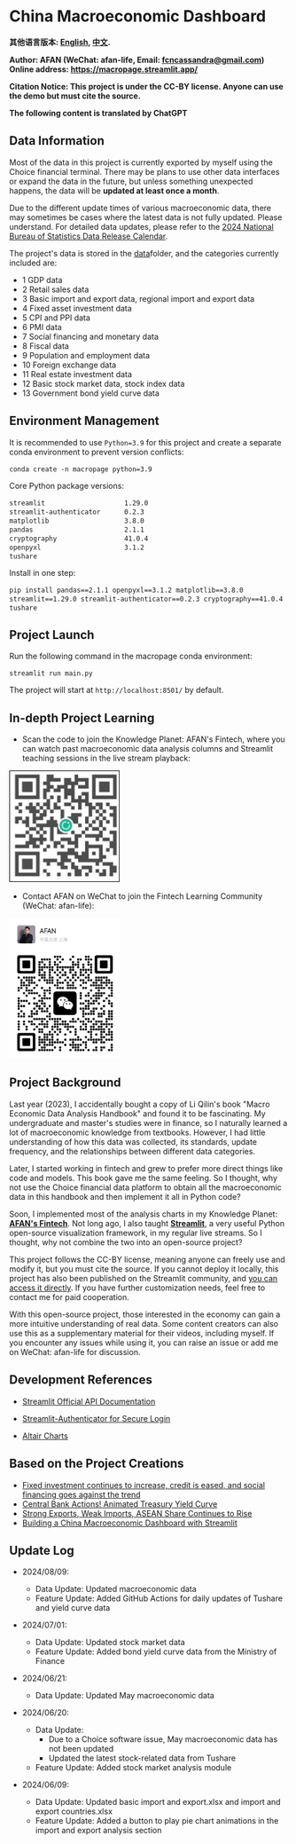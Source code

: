 # China Macroeconomic Dashboard
**其他语言版本: [English](README.md), [中文](README_zh.md).**

**Author: AFAN (WeChat: afan-life, Email: fcncassandra@gmail.com)**  
**Online address: https://macropage.streamlit.app/**

**Citation Notice: This project is under the CC-BY license. Anyone can use the demo but must cite the source.**

**The following content is translated by ChatGPT**

## Data Information

Most of the data in this project is currently exported by myself using the Choice financial terminal. There may be plans to use other data interfaces or expand the data in the future, but unless something unexpected happens, the data will be **updated at least once a month**.

Due to the different update times of various macroeconomic data, there may sometimes be cases where the latest data is not fully updated. Please understand. For detailed data updates, please refer to the [2024 National Bureau of Statistics Data Release Calendar](https://www.stats.gov.cn/xxgk/sjfb/fbrcb/202312/t20231229_1946090.html).

The project's data is stored in the [data](data)folder, and the categories currently included are:

- 1 GDP data
- 2 Retail sales data
- 3 Basic import and export data, regional import and export data
- 4 Fixed asset investment data
- 5 CPI and PPI data
- 6 PMI data
- 7 Social financing and monetary data
- 8 Fiscal data
- 9 Population and employment data
- 10 Foreign exchange data
- 11 Real estate investment data
- 12 Basic stock market data, stock index data
- 13 Government bond yield curve data

## Environment Management

It is recommended to use `Python=3.9` for this project and create a separate conda environment to prevent version conflicts:

```
conda create -n macropage python=3.9
```

Core Python package versions:

```
streamlit                    1.29.0
streamlit-authenticator      0.2.3
matplotlib                   3.8.0
pandas                       2.1.1
cryptography                 41.0.4
openpyxl                     3.1.2
tushare
```

Install in one step:

```
pip install pandas==2.1.1 openpyxl==3.1.2 matplotlib==3.8.0 streamlit==1.29.0 streamlit-authenticator==0.2.3 cryptography==41.0.4 tushare
```

## Project Launch

Run the following command in the macropage conda environment:

```
streamlit run main.py
```

The project will start at `http://localhost:8501/` by default.

## In-depth Project Learning

- Scan the code to join the Knowledge Planet: AFAN's Fintech, where you can watch past macroeconomic data analysis columns and Streamlit teaching sessions in the live stream playback:

<img src="asset/planet.jpg" title="" alt="Knowledge Planet: AFAN's Fintech" width="199">

- Contact AFAN on WeChat to join the Fintech Learning Community (WeChat: afan-life):  

<img src="asset/weixin.png" title="" alt="WeChat: afan-life" width="199">

## Project Background

Last year (2023), I accidentally bought a copy of Li Qilin's book "Macro Economic Data Analysis Handbook" and found it to be fascinating. My undergraduate and master's studies were in finance, so I naturally learned a lot of macroeconomic knowledge from textbooks. However, I had little understanding of how this data was collected, its standards, update frequency, and the relationships between different data categories.

Later, I started working in fintech and grew to prefer more direct things like code and models. This book gave me the same feeling. So I thought, why not use the Choice financial data platform to obtain all the macroeconomic data in this handbook and then implement it all in Python code?

Soon, I implemented most of the analysis charts in my Knowledge Planet: **[AFAN's Fintech](https://t.zsxq.com/QBfx5)**. Not long ago, I also taught **[Streamlit](https://t.zsxq.com/ip6Zt)**, a very useful Python open-source visualization framework, in my regular live streams. So I thought, why not combine the two into an open-source project?

This project follows the CC-BY license, meaning anyone can freely use and modify it, but you must cite the source. If you cannot deploy it locally, this project has also been published on the Streamlit community, and [you can access it directly](https://macropage.streamlit.app/). If you have further customization needs, feel free to contact me for paid cooperation.

With this open-source project, those interested in the economy can gain a more intuitive understanding of real data. Some content creators can also use this as a supplementary material for their videos, including myself. If you encounter any issues while using it, you can raise an issue or add me on WeChat: afan-life for discussion.

## Development References

- [Streamlit Official API Documentation](https://docs.streamlit.io/library/api-reference)

- [Streamlit-Authenticator for Secure Login](https://github.com/mkhorasani/Streamlit-Authenticator)

- [Altair Charts](https://altair.streamlit.app/)

## Based on the Project Creations
- [Fixed investment continues to increase, credit is eased, and social financing goes against the trend](https://www.bilibili.com/video/BV1roWWexEmC/)
- [Central Bank Actions! Animated Treasury Yield Curve](https://www.bilibili.com/video/BV1jx4y187ws/)  
- [Strong Exports, Weak Imports, ASEAN Share Continues to Rise](https://www.bilibili.com/video/BV14M4m1U7iK/)  
- [Building a China Macroeconomic Dashboard with Streamlit](https://www.bilibili.com/video/BV1fJ4m1u7u9/)

## Update Log
- 2024/08/09:
  - Data Update: Updated macroeconomic data
  - Feature Update: Added GitHub Actions for daily updates of Tushare and yield curve data

- 2024/07/01:
  - Data Update: Updated stock market data
  - Feature Update: Added bond yield curve data from the Ministry of Finance

- 2024/06/21:
  - Data Update: Updated May macroeconomic data

- 2024/06/20:
  - Data Update:
    - Due to a Choice software issue, May macroeconomic data has not been updated
    - Updated the latest stock-related data from Tushare
  - Feature Update: Added stock market analysis module

- 2024/06/09:
  - Data Update: Updated basic import and export.xlsx and import and export countries.xlsx
  - Feature Update: Added a button to play pie chart animations in the import and export analysis section